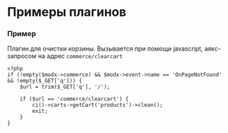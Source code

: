 # Примеры плагинов #

### Пример ###
Плагин для очистки корзины.
Вызывается при помощи javascript, аякс-запросом на адрес `commerce/clearcart`
```
<?php
if (!empty($modx->commerce) && $modx->event->name == 'OnPageNotFound' && !empty($_GET['q'])) {
    $url = trim($_GET['q'], '/');

    if ($url == 'commerce/clearcart') {
        ci()->carts->getCart('products')->clean();
        exit;
    }
}
```